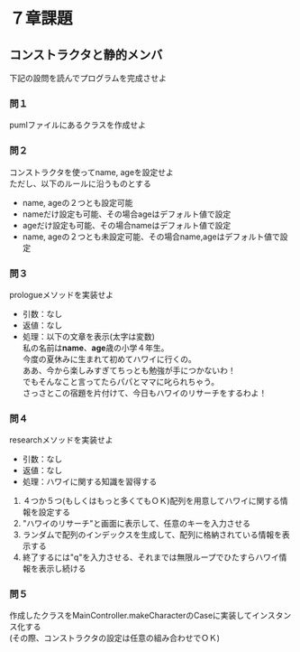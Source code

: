 # ７章課題
## コンストラクタと静的メンバ
下記の設問を読んでプログラムを完成させよ
### 問１
pumlファイルにあるクラスを作成せよ
### 問２
コンストラクタを使ってname, ageを設定せよ  
ただし、以下のルールに沿うものとする
* name, ageの２つとも設定可能
* nameだけ設定も可能、その場合ageはデフォルト値で設定
* ageだけ設定も可能、その場合nameはデフォルト値で設定
* name, ageの２つとも未設定可能、その場合name,ageはデフォルト値で設定
### 問３
prologueメソッドを実装せよ
* 引数：なし
* 返値：なし
* 処理：以下の文章を表示(太字は変数)  
私の名前は**name**、**age**歳の小学４年生。  
今度の夏休みに生まれて初めてハワイに行くの。  
ああ、今から楽しみすぎてちっとも勉強が手につかないわ！  
でもそんなこと言ってたらパパとママに叱られちゃう。  
さっさとこの宿題を片付けて、今日もハワイのリサーチをするわよ！
### 問４
researchメソッドを実装せよ
* 引数：なし
* 返値：なし
* 処理：ハワイに関する知識を習得する
1. ４つか５つ(もしくはもっと多くてもＯＫ)配列を用意してハワイに関する情報を設定する
2. "ハワイのリサーチ"と画面に表示して、任意のキーを入力させる
3. ランダムで配列のインデックスを生成して、配列に格納されている情報を表示する
4. 終了するには"q"を入力させる、それまでは無限ループでひたすらハワイ情報を表示し続ける
### 問５
作成したクラスをMainController.makeCharacterのCaseに実装してインスタンス化する  
(その際、コンストラクタの設定は任意の組み合わせでＯＫ)
